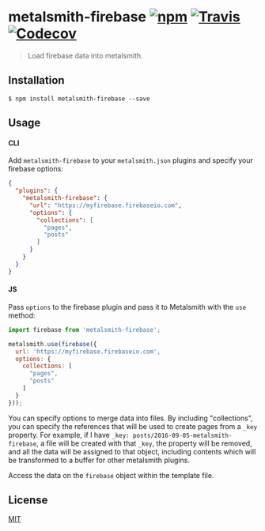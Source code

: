 # metalsmith-firebase [![npm](https://img.shields.io/npm/v/metalsmith-firebase.svg?maxAge=2592000?style=flat-square)](https://www.npmjs.com/package/metalsmith-firebase) [![Travis](https://img.shields.io/travis/axisdefined/metalsmith-firebase.svg?maxAge=2592000?style=flat-square)](https://travis-ci.org/cameronroe/metalsmith-firebase) [![Codecov](https://img.shields.io/codecov/c/github/cameronroe/metalsmith-firebase.svg?maxAge=2592000?style=flat-square)](https://codecov.io/gh/cameronroe/metalsmith-firebase) 

> Load firebase data into metalsmith.

## Installation

```
$ npm install metalsmith-firebase --save
```

## Usage

#### CLI

Add `metalsmith-firebase` to your `metalsmith.json` plugins and specify your firebase options:

```json
{
  "plugins": {
    "metalsmith-firebase": {
      "url": "https://myfirebase.firebaseio.com",
      "options": {
        "collections": [
          "pages",
          "posts"
        ]
      }
    }
  }
}
```

#### JS

Pass `options` to the firebase plugin and pass it to Metalsmith with the `use` method:

```js
import firebase from 'metalsmith-firebase';

metalsmith.use(firebase({
  url: 'https://myfirebase.firebaseio.com',
  options: {
    collections: [
      "pages",
      "posts"
    ]
  }
}));
```

You can specify options to merge data into files. By including "collections", you can specify the references that will be used to create pages from a `_key` property. For example, if I have `_key: posts/2016-09-05-metalsmith-firebase`, a file will be created with that `_key`, the property will be removed, and all the data will be assigned to that object, including contents which will be transformed to a buffer for other metalsmith plugins.

Access the data on the `firebase` object within the template file.


## License 

[MIT](/LICENSE)